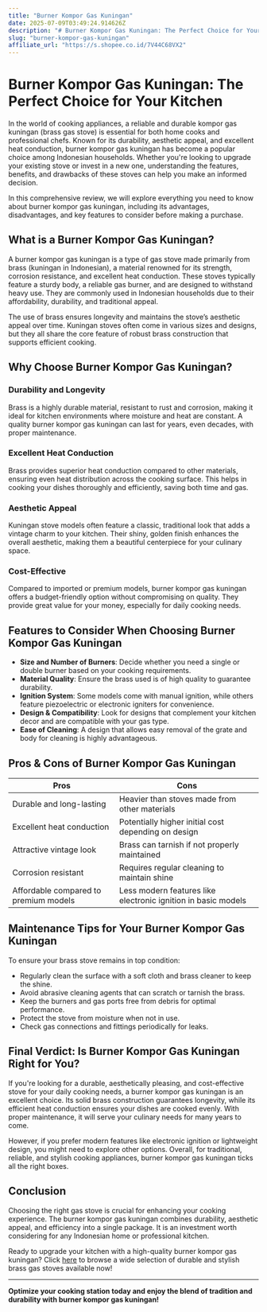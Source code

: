 ```yaml
---
title: "Burner Kompor Gas Kuningan"
date: 2025-07-09T03:49:24.914626Z
description: "# Burner Kompor Gas Kuningan: The Perfect Choice for Your Kitchen..."
slug: "burner-kompor-gas-kuningan"
affiliate_url: "https://s.shopee.co.id/7V44C68VX2"
---
```

# Burner Kompor Gas Kuningan: The Perfect Choice for Your Kitchen

In the world of cooking appliances, a reliable and durable kompor gas kuningan (brass gas stove) is essential for both home cooks and professional chefs. Known for its durability, aesthetic appeal, and excellent heat conduction, burner kompor gas kuningan has become a popular choice among Indonesian households. Whether you're looking to upgrade your existing stove or invest in a new one, understanding the features, benefits, and drawbacks of these stoves can help you make an informed decision.

In this comprehensive review, we will explore everything you need to know about burner kompor gas kuningan, including its advantages, disadvantages, and key features to consider before making a purchase.

## What is a Burner Kompor Gas Kuningan?

A burner kompor gas kuningan is a type of gas stove made primarily from brass (kuningan in Indonesian), a material renowned for its strength, corrosion resistance, and excellent heat conduction. These stoves typically feature a sturdy body, a reliable gas burner, and are designed to withstand heavy use. They are commonly used in Indonesian households due to their affordability, durability, and traditional appeal.

The use of brass ensures longevity and maintains the stove’s aesthetic appeal over time. Kuningan stoves often come in various sizes and designs, but they all share the core feature of robust brass construction that supports efficient cooking.

## Why Choose Burner Kompor Gas Kuningan?

### Durability and Longevity

Brass is a highly durable material, resistant to rust and corrosion, making it ideal for kitchen environments where moisture and heat are constant. A quality burner kompor gas kuningan can last for years, even decades, with proper maintenance.

### Excellent Heat Conduction

Brass provides superior heat conduction compared to other materials, ensuring even heat distribution across the cooking surface. This helps in cooking your dishes thoroughly and efficiently, saving both time and gas.

### Aesthetic Appeal

Kuningan stove models often feature a classic, traditional look that adds a vintage charm to your kitchen. Their shiny, golden finish enhances the overall aesthetic, making them a beautiful centerpiece for your culinary space.

### Cost-Effective

Compared to imported or premium models, burner kompor gas kuningan offers a budget-friendly option without compromising on quality. They provide great value for your money, especially for daily cooking needs.

## Features to Consider When Choosing Burner Kompor Gas Kuningan

- **Size and Number of Burners**: Decide whether you need a single or double burner based on your cooking requirements.
- **Material Quality**: Ensure the brass used is of high quality to guarantee durability.
- **Ignition System**: Some models come with manual ignition, while others feature piezoelectric or electronic igniters for convenience.
- **Design & Compatibility**: Look for designs that complement your kitchen decor and are compatible with your gas type.
- **Ease of Cleaning**: A design that allows easy removal of the grate and body for cleaning is highly advantageous.

## Pros & Cons of Burner Kompor Gas Kuningan

| **Pros** | **Cons** |
| --- | --- |
| Durable and long-lasting | Heavier than stoves made from other materials |
| Excellent heat conduction | Potentially higher initial cost depending on design |
| Attractive vintage look | Brass can tarnish if not properly maintained |
| Corrosion resistant | Requires regular cleaning to maintain shine |
| Affordable compared to premium models | Less modern features like electronic ignition in basic models |

## Maintenance Tips for Your Burner Kompor Gas Kuningan

To ensure your brass stove remains in top condition:

- Regularly clean the surface with a soft cloth and brass cleaner to keep the shine.
- Avoid abrasive cleaning agents that can scratch or tarnish the brass.
- Keep the burners and gas ports free from debris for optimal performance.
- Protect the stove from moisture when not in use.
- Check gas connections and fittings periodically for leaks.

## Final Verdict: Is Burner Kompor Gas Kuningan Right for You?

If you're looking for a durable, aesthetically pleasing, and cost-effective stove for your daily cooking needs, a burner kompor gas kuningan is an excellent choice. Its solid brass construction guarantees longevity, while its efficient heat conduction ensures your dishes are cooked evenly. With proper maintenance, it will serve your culinary needs for many years to come.

However, if you prefer modern features like electronic ignition or lightweight design, you might need to explore other options. Overall, for traditional, reliable, and stylish cooking appliances, burner kompor gas kuningan ticks all the right boxes.

## Conclusion

Choosing the right gas stove is crucial for enhancing your cooking experience. The burner kompor gas kuningan combines durability, aesthetic appeal, and efficiency into a single package. It is an investment worth considering for any Indonesian home or professional kitchen.

Ready to upgrade your kitchen with a high-quality burner kompor gas kuningan? Click [here](https://s.shopee.co.id/7V44C68VX2) to browse a wide selection of durable and stylish brass gas stoves available now!

---

**Optimize your cooking station today and enjoy the blend of tradition and durability with burner kompor gas kuningan!**